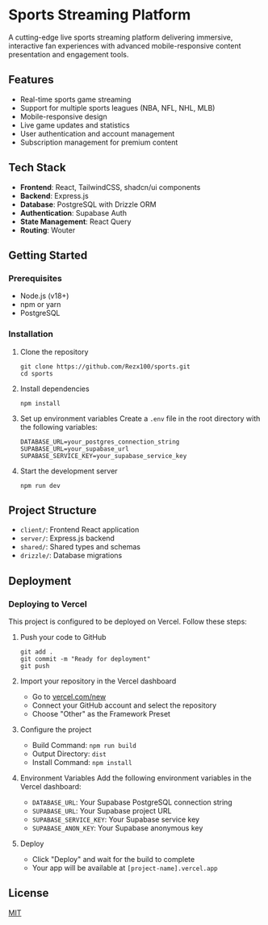 # Sports Streaming Platform

A cutting-edge live sports streaming platform delivering immersive, interactive fan experiences with advanced mobile-responsive content presentation and engagement tools.

## Features

- Real-time sports game streaming
- Support for multiple sports leagues (NBA, NFL, NHL, MLB)
- Mobile-responsive design
- Live game updates and statistics
- User authentication and account management
- Subscription management for premium content

## Tech Stack

- **Frontend**: React, TailwindCSS, shadcn/ui components
- **Backend**: Express.js
- **Database**: PostgreSQL with Drizzle ORM
- **Authentication**: Supabase Auth
- **State Management**: React Query
- **Routing**: Wouter

## Getting Started

### Prerequisites

- Node.js (v18+)
- npm or yarn
- PostgreSQL

### Installation

1. Clone the repository
   ```
   git clone https://github.com/Rezx100/sports.git
   cd sports
   ```

2. Install dependencies
   ```
   npm install
   ```

3. Set up environment variables
   Create a `.env` file in the root directory with the following variables:
   ```
   DATABASE_URL=your_postgres_connection_string
   SUPABASE_URL=your_supabase_url
   SUPABASE_SERVICE_KEY=your_supabase_service_key
   ```

4. Start the development server
   ```
   npm run dev
   ```

## Project Structure

- `client/`: Frontend React application
- `server/`: Express.js backend
- `shared/`: Shared types and schemas
- `drizzle/`: Database migrations

## Deployment

### Deploying to Vercel

This project is configured to be deployed on Vercel. Follow these steps:

1. Push your code to GitHub
   ```
   git add .
   git commit -m "Ready for deployment"
   git push
   ```

2. Import your repository in the Vercel dashboard
   - Go to [vercel.com/new](https://vercel.com/new)
   - Connect your GitHub account and select the repository
   - Choose "Other" as the Framework Preset
   
3. Configure the project
   - Build Command: `npm run build`
   - Output Directory: `dist`
   - Install Command: `npm install`
   
4. Environment Variables
   Add the following environment variables in the Vercel dashboard:
   - `DATABASE_URL`: Your Supabase PostgreSQL connection string
   - `SUPABASE_URL`: Your Supabase project URL
   - `SUPABASE_SERVICE_KEY`: Your Supabase service key
   - `SUPABASE_ANON_KEY`: Your Supabase anonymous key

5. Deploy
   - Click "Deploy" and wait for the build to complete
   - Your app will be available at `[project-name].vercel.app`

## License

[MIT](LICENSE)